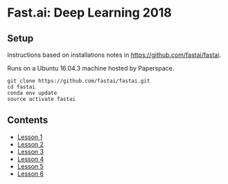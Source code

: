 # Fast.ai: Deep Learning 2018

## Setup

Instructions based on installations notes in https://github.com/fastai/fastai.

Runs on a Ubuntu 16.04.3 machine hosted by Paperspace.

```
git clone https://github.com/fastai/fastai.git
cd fastai
conda env update
source activate fastai
```

## Contents

* [Lesson 1](lesson1.ipynb)
* [Lesson 2](lesson2.ipynb)
* [Lesson 3](lesson3.ipynb)
* [Lesson 4](lesson4.ipynb)
* [Lesson 5](lesson5.ipynb)
* [Lesson 6](lesson6.ipynb)
